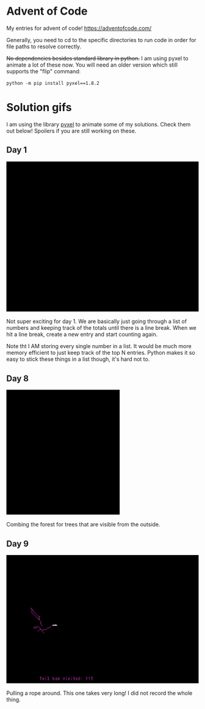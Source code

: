 # Advent of Code

My entries for advent of code! https://adventofcode.com/

Generally, you need to cd to the specific directories to run code in order for file paths to resolve correctly.

~~No dependencies besides standard library in python.~~ I am using pyxel to animate a lot of these now. You will need an older version which still supports the "flip" command:

``` 
python -m pip install pyxel==1.8.2
```

# Solution gifs

I am using the library [pyxel](https://github.com/kitao/pyxel) to animate some of my solutions. Check them out below! Spoilers if you are still working on these.


## Day 1

![Day 1](https://github.com/paloblanco/advent_of_code/blob/master/gifs/day1.gif)

Not super exciting for day 1. We are basically just going through a list of numbers and keeping track of the totals until there is a line break. When we hit a line break, create a new entry and start counting again.

Note tht I AM storing every single number in a list. It would be much more memory efficient to just keep track of the top N entries. Python makes it so easy to stick these things in a list though, it's hard not to.

## Day 8

![Day 8](https://github.com/paloblanco/advent_of_code/blob/master/gifs/day8.gif)

Combing the forest for trees that are visible from the outside.


## Day 9

![Day 9](https://github.com/paloblanco/advent_of_code/blob/master/gifs/day9.gif)

Pulling a rope around. This one takes very long! I did not record the whole thing.